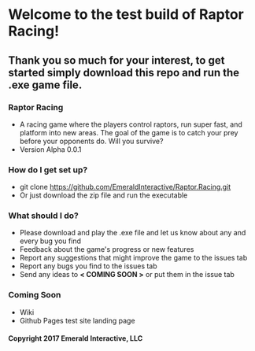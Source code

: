 # Welcome to the test build of Raptor Racing!

## Thank you so much for your interest, to get started simply download this repo and run the .exe game file.

### Raptor Racing ###

* A racing game where the players control raptors, run super fast, and platform into new areas. The goal of the game is to catch your prey before your opponents do. Will you survive?
* Version Alpha 0.0.1

### How do I get set up? ###

* git clone https://github.com/EmeraldInteractive/Raptor.Racing.git
* Or just download the zip file and run the executable

### What should I do? ###

* Please download and play the .exe file and let us know about any and every bug you find
* Feedback about the game's progress or new features
* Report any suggestions that might improve the game to the issues tab
* Report any bugs you find to the issues tab
* Send any ideas to __< COMING SOON >__ or put them in the issue tab

### Coming Soon

* Wiki
* Github Pages test site landing page


#### Copyright 2017 Emerald Interactive, LLC

